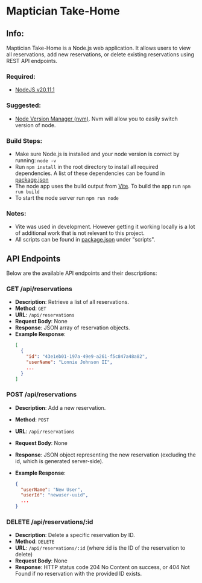 # Maptician Take-Home

## Info:

Maptician Take-Home is a Node.js web application. It allows users to view all reservations, add new reservations, or delete existing reservations using REST API endpoints.

### Required:

- [NodeJS v20.11.1](https://nodejs.org/dist/v20.11.1/node-v20.11.1.pkg)

### Suggested:

- [Node Version Manager (nvm)](https://github.com/nvm-sh/nvm). Nvm will allow you to easily switch version of node.

### Build Steps:

- Make sure Node.js is installed and your node version is correct by running: `node -v`
- Run `npm install` in the root directory to install all required dependencies. A list of these dependencies can be found in [package.json](package.json)
- The node app uses the build output from [Vite](https://vitejs.dev/). To build the app run `npm run build`
- To start the node server run `npm run node`

### Notes:

- Vite was used in development. However getting it working locally is a lot of additional work that is not relevant to this project.
- All scripts can be found in [package.json](package.json) under "scripts".

## API Endpoints

Below are the available API endpoints and their descriptions:

### GET /api/reservations

- **Description**: Retrieve a list of all reservations.
- **Method**: `GET`
- **URL**: `/api/reservations`
- **Request Body**: None
- **Response**: JSON array of reservation objects.
- **Example Response**:
  ```json
  [
    {
      "id": "43e1eb01-197a-49e9-a261-f5c847a48a82",
      "userName": "Lonnie Johnson II",
      ...
    }
  ]
  ```

### POST /api/reservations

- **Description**: Add a new reservation.
- **Method**: `POST`
- **URL**: `/api/reservations`
- **Request Body**: None
- **Response**: JSON object representing the new reservation (excluding the id, which is generated server-side).
- **Example Response**:

  ```json
  {
    "userName": "New User",
    "userId": "newuser-uuid",
    ...
  }
  ```

### DELETE /api/reservations/:id

- **Description**: Delete a specific reservation by ID.
- **Method**: `DELETE`
- **URL**: `/api/reservations/:id` (where :id is the ID of the reservation to delete)
- **Request Body**: None
- **Response**: HTTP status code 204 No Content on success, or 404 Not Found if no reservation with the provided ID exists.
